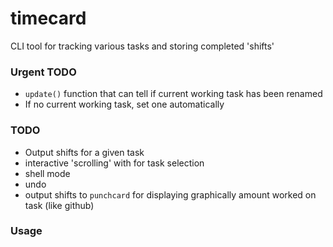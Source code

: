 # timecard
CLI tool for tracking various tasks and storing completed 'shifts' 


### Urgent TODO

- `update()` function that can tell if current working task has been renamed
- If no current working task, set one automatically 

### TODO

- Output shifts for a given task 
- interactive 'scrolling' with <tab> for task selection 
- shell mode 
- undo 
- output shifts to `punchcard` for displaying graphically amount worked on task (like github)


### Usage
